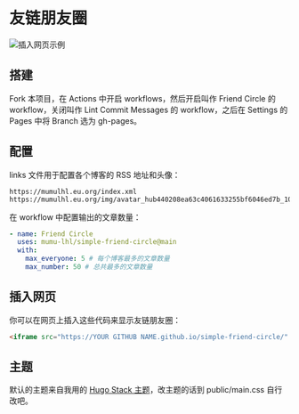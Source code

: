 # 友链朋友圈

![插入网页示例](https://github.com/user-attachments/assets/bcb1fa6f-9c05-433e-a0ed-47c6e9f0c11d)

## 搭建

Fork 本项目，在 Actions 中开启 workflows，然后开启叫作 Friend Circle 的 workflow，关闭叫作 Lint Commit Messages 的 workflow，之后在 Settings 的 Pages 中将 Branch 选为 gh-pages。

## 配置

links 文件用于配置各个博客的 RSS 地址和头像：

```
https://mumulhl.eu.org/index.xml https://mumulhl.eu.org/img/avatar_hub440208ea63c4061633255bf6046ed7b_104338_300x0_resize_q75_h2_box_2.webp
```

在 workflow 中配置输出的文章数量：

```yml
- name: Friend Circle
  uses: mumu-lhl/simple-friend-circle@main
  with:
    max_everyone: 5 # 每个博客最多的文章数量
    max_number: 50 # 总共最多的文章数量
```

## 插入网页

你可以在网页上插入这些代码来显示友链朋友圈：

```html
<iframe src="https://YOUR GITHUB NAME.github.io/simple-friend-circle/" width="100%" height="400rem" style="border:none;"></iframe>
```

## 主题

默认的主题来自我用的 [Hugo Stack 主题](https://stack.jimmycai.com)，改主题的话到 public/main.css 自行改吧。
